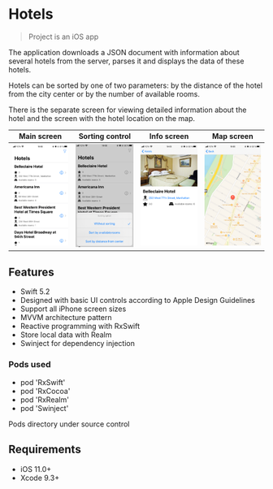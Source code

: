 # Hotels
> Project is an iOS app

The application downloads a JSON document with information about several hotels from the server, parses it and displays the data of these hotels.

Hotels can be sorted by one of two parameters: by the distance of the hotel from the city center or by the number of available rooms.

There is the separate screen for viewing detailed information about the hotel and the screen with the hotel location on the map.

| Main screen | Sorting control  | Info screen  | Map screen  |
| ------------ | ------------ | ------------ | ------------ |
|![main](/Screenshots/main.PNG)  | ![sorting](/Screenshots/sorting.PNG)  | ![info](/Screenshots/info.PNG)  | ![map](/Screenshots/map.PNG)   |


## Features
- Swift 5.2
- Designed with basic UI controls according to Apple Design Guidelines
- Support all iPhone screen sizes
- MVVM architecture pattern
- Reactive programming with RxSwift 
- Store local data with Realm 
- Swinject for dependency injection

### Pods used
- pod 'RxSwift'
- pod 'RxCocoa'
- pod 'RxRealm'
- pod 'Swinject'

Pods directory under source control

## Requirements
- iOS 11.0+
- Xcode 9.3+

